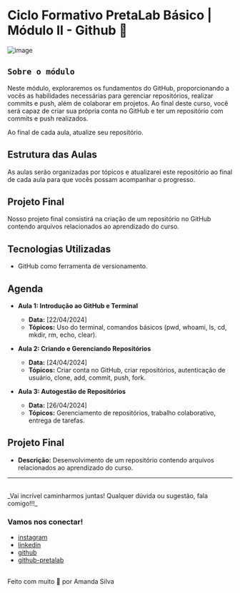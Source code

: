# Ciclo Formativo PretaLab Básico | Módulo II - Github 🚀 

![image](https://media.giphy.com/media/968taxwNaAXqZASdcn/giphy.gif)

## `Sobre o módulo` 
Neste módulo, exploraremos os fundamentos do GitHub, proporcionando a vocês as habilidades necessárias para gerenciar repositórios, realizar commits e push, além de colaborar em projetos. Ao final deste curso, você será capaz de criar sua própria conta no GitHub e ter um repositório com commits e push realizados.

Ao final de cada aula, atualize seu repositório.

## Estrutura das Aulas

As aulas serão organizadas por tópicos e atualizarei este repositório ao final de cada aula para que vocês possam acompanhar o progresso.

## Projeto Final

Nosso projeto final consistirá na criação de um repositório no GitHub contendo arquivos relacionados ao aprendizado do curso. 

## Tecnologias Utilizadas

- GitHub como ferramenta de versionamento.

## Agenda

- **Aula 1: Introdução ao GitHub e Terminal**
  - **Data:** [22/04/2024]
  - **Tópicos:** Uso do terminal, comandos básicos (pwd, whoami, ls, cd, mkdir, rm, echo, clear).

- **Aula 2: Criando e Gerenciando Repositórios**
  - **Data:** [24/04/2024]
  - **Tópicos:** Criar conta no GitHub, criar repositórios, autenticação de usuário, clone, add, commit, push, fork.

- **Aula 3: Autogestão de Repositórios**
  - **Data:** [26/04/2024]
  - **Tópicos:** Gerenciamento de repositórios, trabalho colaborativo, entrega de tarefas.

## Projeto Final

- **Descrição:** Desenvolvimento de um repositório contendo arquivos relacionados ao aprendizado do curso.
---
<br>
_Vai incrível caminharmos juntas! Qualquer dúvida ou sugestão, fala comigo!!!_
<br>

### Vamos nos conectar!

- [instagram](https://www.instagram.com/mandysporai)
- [linkedin](https://www.linkedin.com/in/amanda-silva-dev/)
- [github](https://github.com/mandypry)
- [github-pretalab](https://github.com/asilvaolabi)

<br>
Feito com muito 🤎 por Amanda Silva
